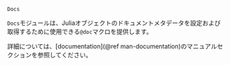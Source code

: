 ```
Docs
```

`Docs`モジュールは、Juliaオブジェクトのドキュメントメタデータを設定および取得するために使用できる`@doc`マクロを提供します。

詳細については、[documentation](@ref man-documentation)のマニュアルセクションを参照してください。
